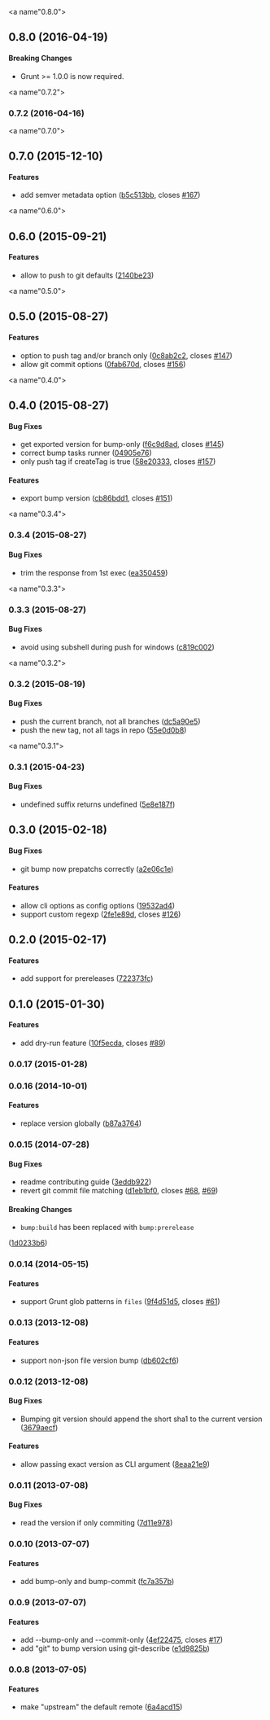 <a name"0.8.0"></a>
## 0.8.0 (2016-04-19)

#### Breaking Changes

* Grunt >= 1.0.0 is now required.

<a name"0.7.2"></a>
### 0.7.2 (2016-04-16)


<a name"0.7.0"></a>
## 0.7.0 (2015-12-10)


#### Features

* add semver metadata option ([b5c513bb](https://github.com/vojtajina/grunt-bump/commit/b5c513bb), closes [#167](https://github.com/vojtajina/grunt-bump/issues/167))


<a name"0.6.0"></a>
## 0.6.0 (2015-09-21)


#### Features

* allow to push to git defaults ([2140be23](https://github.com/vojtajina/grunt-bump/commit/2140be23))


<a name"0.5.0"></a>
## 0.5.0 (2015-08-27)


#### Features

* option to push tag and/or branch only ([0c8ab2c2](https://github.com/vojtajina/grunt-bump/commit/0c8ab2c2), closes [#147](https://github.com/vojtajina/grunt-bump/issues/147))
* allow git commit options ([0fab670d](https://github.com/vojtajina/grunt-bump/commit/0fab670d), closes [#156](https://github.com/vojtajina/grunt-bump/issues/156))


<a name"0.4.0"></a>
## 0.4.0 (2015-08-27)


#### Bug Fixes

* get exported version for bump-only ([f6c9d8ad](https://github.com/vojtajina/grunt-bump/commit/f6c9d8ad), closes [#145](https://github.com/vojtajina/grunt-bump/issues/145))
* correct bump tasks runner ([04905e76](https://github.com/vojtajina/grunt-bump/commit/04905e76))
* only push tag if createTag is true ([58e20333](https://github.com/vojtajina/grunt-bump/commit/58e20333), closes [#157](https://github.com/vojtajina/grunt-bump/issues/157))


#### Features

* export bump version ([cb86bdd1](https://github.com/vojtajina/grunt-bump/commit/cb86bdd1), closes [#151](https://github.com/vojtajina/grunt-bump/issues/151))


<a name"0.3.4"></a>
### 0.3.4 (2015-08-27)


#### Bug Fixes

* trim the response from 1st exec ([ea350459](https://github.com/vojtajina/grunt-bump/commit/ea350459))


<a name"0.3.3"></a>
### 0.3.3 (2015-08-27)


#### Bug Fixes

* avoid using subshell during push for windows ([c819c002](https://github.com/vojtajina/grunt-bump/commit/c819c002))


<a name"0.3.2"></a>
### 0.3.2 (2015-08-19)


#### Bug Fixes

* push the current branch, not all branches ([dc5a90e5](https://github.com/vojtajina/grunt-bump/commit/dc5a90e5))
* push the new tag, not all tags in repo ([55e0d0b8](https://github.com/vojtajina/grunt-bump/commit/55e0d0b8))


<a name"0.3.1"></a>
### 0.3.1 (2015-04-23)


#### Bug Fixes

* undefined suffix returns undefined ([5e8e187f](https://github.com/vojtajina/grunt-bump/commit/5e8e187f))


<a name="0.3.0"></a>
## 0.3.0 (2015-02-18)


#### Bug Fixes

* git bump now prepatchs correctly ([a2e06c1e](http://github.com/vojtajina/grunt-bump/commit/a2e06c1e1ea1cede536a86cdee0c38154e6bf8a4))


#### Features

* allow cli options as config options ([19532ad4](http://github.com/vojtajina/grunt-bump/commit/19532ad40176c1d19d3ed0fe5ec81a67c0294f2f))
* support custom regexp ([2fe1e89d](http://github.com/vojtajina/grunt-bump/commit/2fe1e89d78e17e04c07a01139454e6cb5292107a), closes [#126](http://github.com/vojtajina/grunt-bump/issues/126))


<a name="0.2.0"></a>
## 0.2.0 (2015-02-17)


#### Features

* add support for prereleases ([722373fc](http://github.com/vojtajina/grunt-bump/commit/722373fc3b4f80526dd0663a7ab43026417fa30e))


<a name="0.1.0"></a>
## 0.1.0 (2015-01-30)


#### Features

* add dry-run feature ([10f5ecda](http://github.com/vojtajina/grunt-bump/commit/10f5ecdab375f6eb68e4d750be768f5f91208dea), closes [#89](http://github.com/vojtajina/grunt-bump/issues/89))


<a name="0.0.17"></a>
### 0.0.17 (2015-01-28)


<a name="0.0.16"></a>
### 0.0.16 (2014-10-01)


#### Features

* replace version globally ([b87a3764](https://github.com/vojtajina/grunt-bump/commit/b87a3764170cd39a3b638d5f760d0a5342db4c0e))


<a name="0.0.15"></a>
### 0.0.15 (2014-07-28)


#### Bug Fixes

* readme contributing guide ([3eddb922](https://github.com/vojtajina/grunt-bump/commit/3eddb9229d62c9bdcb4e307d3a977533fbddb80a))
* revert git commit file matching ([d1eb1bf0](https://github.com/vojtajina/grunt-bump/commit/d1eb1bf089e43b03c059ac84b21107159813b220), closes [#68](https://github.com/vojtajina/grunt-bump/issues/68), [#69](https://github.com/vojtajina/grunt-bump/issues/69))


#### Breaking Changes

* `bump:build` has been replaced with `bump:prerelease`

 ([1d0233b6](https://github.com/vojtajina/grunt-bump/commit/1d0233b66b569ff8af40d31d129f4144819aa153))


<a name="0.0.14"></a>
### 0.0.14 (2014-05-15)


#### Features

* support Grunt glob patterns in `files` ([9f4d51d5](https://github.com/vojtajina/grunt-bump/commit/9f4d51d5645c37b1140893666bd01bf552f73d5c), closes [#61](https://github.com/vojtajina/grunt-bump/issues/61))


<a name="0.0.13"></a>
### 0.0.13 (2013-12-08)


#### Features

* support non-json file version bump ([db602cf6](https://github.com/vojtajina/grunt-bump/commit/db602cf6cab601eccf5017c9c14a9ef54b692fd1))


<a name="0.0.12"></a>
### 0.0.12 (2013-12-08)


#### Bug Fixes

* Bumping git version should append the short sha1 to the current version ([3679aecf](https://github.com/vojtajina/grunt-bump/commit/3679aecf8c7e0f6550bef662e19584ca1bfff655))


#### Features

* allow passing exact version as CLI argument ([8eaa21e9](https://github.com/vojtajina/grunt-bump/commit/8eaa21e92591d75e7a85426944eec3c41675a3c8))


<a name="0.0.11"></a>
### 0.0.11 (2013-07-08)


#### Bug Fixes

* read the version if only commiting ([7d11e978](https://github.com/vojtajina/grunt-bump/commit/7d11e978dec1892b866768fb595ab91190794826))


<a name="0.0.10"></a>
### 0.0.10 (2013-07-07)


#### Features

* add bump-only and bump-commit ([fc7a357b](https://github.com/vojtajina/grunt-bump/commit/fc7a357b24289f81265f4a151d2ea89c39dae8fc))


<a name="0.0.9"></a>
### 0.0.9 (2013-07-07)


#### Features

* add --bump-only and --commit-only ([4ef22475](https://github.com/vojtajina/grunt-bump/commit/4ef22475313e0cfccff38ef03c49c6e0b2edfdf9), closes [#17](https://github.com/vojtajina/grunt-bump/issues/17))
* add "git" to bump version using git-describe ([e1d9825b](https://github.com/vojtajina/grunt-bump/commit/e1d9825b41f44db1247b9eaf65b8da49c7023e33))


<a name="0.0.8"></a>
### 0.0.8 (2013-07-05)


#### Features

* make "upstream" the default remote ([6a4acd15](https://github.com/vojtajina/grunt-bump/commit/6a4acd159ad7116c1a3ada038e669cab3f164277))
